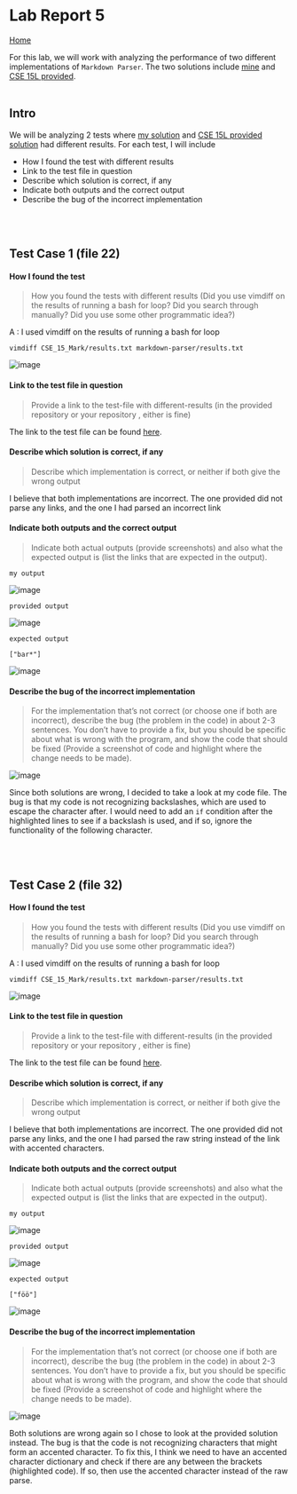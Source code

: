 # Lab Report 5

[Home](https://adironene.github.io/CSE15l/index.html) 

For this lab, we will work with analyzing the performance of two different implementations of `Markdown Parser`. The two solutions include [mine](https://github.com/adironene/markdown-parser) and [CSE 15L provided](https://github.com/nidhidhamnani/markdown-parser).
 <br/><br/>

## Intro

We will be analyzing 2 tests where [my solution](https://github.com/adironene/markdown-parser) and [CSE 15L provided solution](https://github.com/nidhidhamnani/markdown-parser) had different results. For each test, I will include
- How I found the test with different results
- Link to the test file in question
- Describe which solution is correct, if any
- Indicate both outputs and the correct output
- Describe the bug of the incorrect implementation

<br/><br/>

## Test Case 1 (file 22)

#### How I found the test
> How you found the tests with different results (Did you use vimdiff on the results of running a bash for loop? Did you search through manually? Did you use some other programmatic idea?)

A : I used vimdiff on the results of running a bash for loop

```
vimdiff CSE_15_Mark/results.txt markdown-parser/results.txt
```

![image](images/lab5/vimdiff.png)

#### Link to the test file in question

> Provide a link to the test-file with different-results (in the provided repository or
your repository , either is fine)

The link to the test file can be found [here](https://github.com/nidhidhamnani/markdown-parser/blob/main/test-files/22.md).

#### Describe which solution is correct, if any

> Describe which implementation is correct, or neither if both give the
wrong output

I believe that both implementations are incorrect. The one provided did not parse any links, and the one I had parsed an incorrect link

#### Indicate both outputs and the correct output
> Indicate both actual outputs (provide screenshots) and also what the
expected output is (list the links that are expected in the output).

`my output`

![image](images/lab5/my_1.png)

`provided output`

![image](images/lab5/provided_1.png)

`expected output`

```
["bar*"]
```
![image](images/lab5/expected_1.png)

#### Describe the bug of the incorrect implementation
> For the implementation that’s not correct (or choose one if both are
incorrect), describe the bug (the problem in the code) in about 2-3
sentences. You don’t have to provide a fix, but you should be specific
about what is wrong with the program, and show the code that should
be fixed (Provide a screenshot of code and highlight where the change
needs to be made).

![image](images/lab5/code1.png)

Since both solutions are wrong, I decided to take a look at my code file. The bug is that my code is not recognizing backslashes, which are used to escape the character after. I would need to add an `if` condition after the highlighted lines to see if a backslash is used, and if so, ignore the functionality of the following character.

<br/><br/>

## Test Case 2 (file 32)

#### How I found the test
> How you found the tests with different results (Did you use vimdiff on the results of running a bash for loop? Did you search through manually? Did you use some other programmatic idea?)

A : I used vimdiff on the results of running a bash for loop

```
vimdiff CSE_15_Mark/results.txt markdown-parser/results.txt
```

![image](images/lab5/vimdiff.png)

#### Link to the test file in question

> Provide a link to the test-file with different-results (in the provided repository or
your repository , either is fine)

The link to the test file can be found [here](https://github.com/nidhidhamnani/markdown-parser/blob/main/test-files/32.md).

#### Describe which solution is correct, if any

> Describe which implementation is correct, or neither if both give the
wrong output

I believe that both implementations are incorrect. The one provided did not parse any links, and the one I had parsed the raw string instead of the link with accented characters.

#### Indicate both outputs and the correct output
> Indicate both actual outputs (provide screenshots) and also what the
expected output is (list the links that are expected in the output).

`my output`

![image](images/lab5/my2.png)

`provided output`

![image](images/Lab5/../lab5/provided2.png)

`expected output`

```
["föö"]
```
![image](images/lab5/preview2.png)

#### Describe the bug of the incorrect implementation
> For the implementation that’s not correct (or choose one if both are
incorrect), describe the bug (the problem in the code) in about 2-3
sentences. You don’t have to provide a fix, but you should be specific
about what is wrong with the program, and show the code that should
be fixed (Provide a screenshot of code and highlight where the change
needs to be made).

![image](images/lab5/snippet2.png)

Both solutions are wrong again so I chose to look at the provided solution instead. The bug is that the code is not recognizing characters that might form an accented character. To fix this, I think we need to have an accented character dictionary and check if there are any between the brackets (highlighted code). If so, then use the accented character instead of the raw parse.

<br/><br/>
